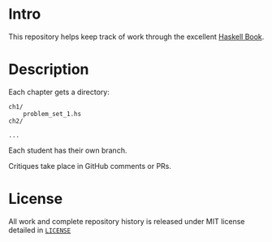 # Intro

This repository helps keep track of work through the excellent [Haskell Book](http://haskellbook.com/).

# Description

Each chapter gets a directory:

```
ch1/
    problem_set_1.hs
ch2/

...
```

Each student has their own branch.

Critiques take place in GitHub comments or PRs.

# License

All work and complete repository history is released under MIT license detailed in [`LICENSE`](./LICENSE)
